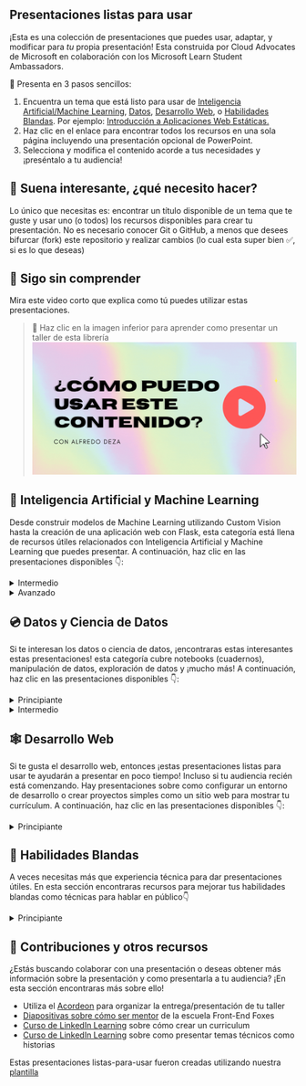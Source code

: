 ## Presentaciones listas para usar

¡Esta es una colección de presentaciones que puedes usar, adaptar, y modificar para *tu* propia presentación! Esta construida por Cloud Advocates de Microsoft en colaboración con los Microsoft Learn Student Ambassadors.

🚀 Presenta en 3 pasos sencillos:
1. Encuentra un tema que está listo para usar de [Inteligencia Artificial/Machine Learning](#-inteligencia-artificial-y-machine-learning), [Datos](#-datos-y-ciencia-de-datos), [Desarrollo Web](#-desarrollo-web), o [Habilidades Blandas](#-habilidades-blandas). Por ejemplo: 
<a href="../short/intro-static-web-apps/translations/es/">Introducción a Aplicaciones Web Estáticas.</a>
1. Haz clic en el enlace para encontrar todos los recursos en una sola página incluyendo una presentación opcional de PowerPoint.
1. Selecciona y modifica el contenido acorde a tus necesidades y ¡preséntalo a tu audiencia!


## 🧐 Suena interesante, ¿qué necesito hacer?

Lo único que necesitas es: encontrar un título disponible de un tema que te guste y usar uno (o todos) los recursos disponibles para crear tu presentación. No es necesario conocer Git o GitHub, a menos que desees bifurcar (fork) este repositorio y realizar cambios (lo cual esta super bien ✅, si es lo que deseas)

## 🤔 Sigo sin comprender
Mira este video corto que explica como tú puedes utilizar estas presentaciones.

> 🎥 Haz clic en la imagen inferior para aprender como presentar un taller de esta librería
[![Descripción general de la biblioteca del taller](../images/workshop.gif)](https://youtu.be/tylrSBnjHGo "Descripción general de la biblioteca del taller - ¡Haz clic para ver este video!")


## 🧠 Inteligencia Artificial y Machine Learning

Desde construir modelos de Machine Learning utilizando Custom Vision hasta la creación de una aplicación web con Flask, esta categoría está llena de recursos útiles relacionados con Inteligencia Artificial y Machine Learning que puedes presentar. A continuación, haz clic en las presentaciones disponibles 👇:

  <details>
    <summary>Intermedio</summary>

  <ul>
      <li>
        <a href="../full/ml-model-custom-vision/translations/es">Construye un modelo de Machine Learning utilizando Azure Custom Vision</a>
      </li>
  </ul>

  </details>

  <details>
    <summary>Avanzado</summary>

  <ul>
      <li>
        <a href="../full/intro-nlp-tensorflow/translations/es/">Utiliza TensorFlow y Keras para el procesamiento del lenguaje natural</a>
      </li>
  </ul>

  </details>




## 💿 Datos y Ciencia de Datos
Si te interesan los datos o ciencia de datos, ¡encontraras estas interesantes estas presentaciones! esta categoría cubre notebooks (cuadernos), manipulación de datos, exploración de datos y ¡mucho más! A continuación, haz clic en las presentaciones disponibles 👇:


<details>
    <summary>Principiante</summary>
    <ul>
        <li>
          <a href="../full/explore-analyze-data-with-R/translations/es/">Explora y analiza datos con R</a>
        </li>
    </ul>
</details>

<details>
  <summary>Intermedio</summary>

  <ul>
      <li>
        <a href="../full/intro-databricks/translations/es/">Lectura y escritura de datos con Azure DataBricks</a>
      </li>
  </ul>

</details>




## 🕸 Desarrollo Web
Si te gusta el desarrollo web, entonces ¡estas presentaciones listas para usar te ayudarán a presentar en poco tiempo! Incluso si tu audiencia recién está comenzando. Hay presentaciones sobre como configurar un entorno de desarrollo o crear proyectos simples como un sitio web para mostrar tu currículum. A continuación, haz clic en las presentaciones disponibles 👇:

  <details>
    <summary>Principiante</summary>

  <ul>
      <li>
        <a href="../short/intro-github-dev/translations/es/">Introducción a GitHub usando GitHub.dev</a>
      </li>
      <li>
        <a href="../short/intro-static-web-apps/translations/es/">Introducción a Azure Static Web Apps</a>
      </li>
      <li>
        <a href="../full/build-resume-website/translations/es/">Crea un sitio web para mostrar tu currículum</a>
      </li>
      <li>
        <a href="../full/power-platform-canvas-app/translations/es/">Construye una aplicación sin código con Microsoft Power Platform</a>
      </li>
          <li>
        <a href="../short/explore-art-rest-api/translations/es/">Explora el mundo del arte usando APIs RESTful</a>
      </li>
  </ul>

  </details>
<!--
  <details>
    <summary>Intermedio</summary>
   - [Crea una API mínima con .NET 6](./full/intro-minapi/README.md)
   - [Introducción a React](./full/intro-react/README.md)
   - [Creación de lógica sin servidor con Azure Functions](./full/azure-functions/README.md)
   - [Introducción a Django](./full/django-get-started/README.md)
   - [Crea una aplicación web progresiva de Mood Journal](./full/mood-journal-progressive-web-app/README.md)
-->


## 🦉 Habilidades Blandas
A veces necesitas más que experiencia técnica para dar presentaciones útiles. En esta sección encontraras recursos para mejorar tus habilidades blandas como técnicas para hablar en público👇


  <details>
    <summary>Principiante</summary>

  <ul>
      <li>
        <a href="../short/public-speaking/translations/es/">Técnicas para hablar en público</a>
      </li>
  </ul>

  </details>

## 🤩 Contribuciones y otros recursos

¿Estás buscando colaborar con una presentación o deseas obtener más información sobre la presentación y como presentarla a tu audiencia? ¡En esta sección encontraras más sobre ello!

- Utiliza el [Acordeon](./acordeon.md) para organizar la entrega/presentación de tu taller
- [Diapositivas sobre cómo ser mentor](https://github.com/FrontEndFoxes/art/blob/main/frontend-foxes-mentor-training.pdf) de la escuela Front-End Foxes
- [Curso de LinkedIn Learning](https://www.linkedin.com/learning/teaching-techniques-developing-curriculum/welcome?autoAdvance=true&autoSkip=false&autoplay=true&resume=true&u=3322) sobre cómo crear un curriculum
- [Curso de LinkedIn Learning](https://www.linkedin.com/learning/presenting-technical-information-with-stories/storytelling-for-technical-presentations?autoAdvance=true&autoSkip=false&autoplay=true&resume=true&u=3322) sobre como presentar temas técnicos como historias

Estas presentaciones listas-para-usar fueron creadas utilizando nuestra [plantilla](https://github.com/microsoft/workshop-template)
